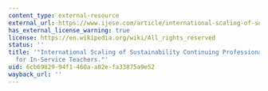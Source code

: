 ```yaml
---
content_type: external-resource
external_url: https://www.ijese.com/article/international-scaling-of-sustainability-continuing-professional-development-for-in-service-teachers-10936
has_external_license_warning: true
license: https://en.wikipedia.org/wiki/All_rights_reserved
status: ''
title: '"International Scaling of Sustainability Continuing Professional Development
  for In-Service Teachers."'
uid: 6cb69829-94f1-460a-a82e-fa33875a9e52
wayback_url: ''
---
```

